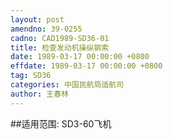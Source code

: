 ```yaml
---
layout: post
amendno: 39-0255
cadno: CAD1989-SD36-01
title: 检查发动机操纵钢索
date: 1989-03-17 00:00:00 +0800
effdate: 1989-03-17 00:00:00 +0800
tag: SD36
categories: 中国民航局适航司
author: 王春林
---
```


##适用范围:
SD3-60飞机

